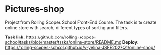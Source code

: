 # Pictures-shop

Project from Rolling Scopes School Front-End Course. The task is to create online store with search, different types of sorting and filters. 

**Task link:** https://github.com/rolling-scopes-school/tasks/blob/master/tasks/online-store/README.md
**Deploy:** https://rolling-scopes-school.github.io/v-yelina-JSFE2022Q1/online-shop/



